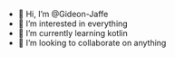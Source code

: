 - 👋 Hi, I’m @Gideon-Jaffe
- 👀 I’m interested in everything
- 🌱 I’m currently learning kotlin
- 💞️ I’m looking to collaborate on anything
